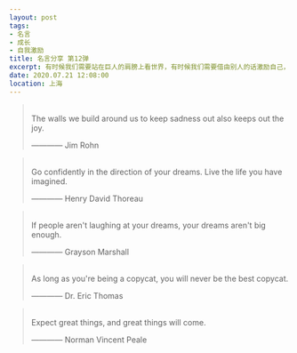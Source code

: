```yaml
---
layout: post
tags: 
- 名言
- 成长
- 自我激励
title: 名言分享 第12弹
excerpt: 有时候我们需要站在巨人的肩膀上看世界，有时候我们需要借由别人的话激励自己，有时候我们需要提醒自己变得更加优秀。
date: 2020.07.21 12:08:00
location: 上海
---
```


> <span class="icon-quotes-left"></span>  
> The walls we build around us to keep sadness out also keeps out the joy.
> <div class="source">———— Jim Rohn</div>  
> <div class="quotes-right"><span class="icon-quotes-right"></span></div>

> <span class="icon-quotes-left"></span>  
> Go confidently in the direction of your dreams. Live the life you have imagined.
> <div class="source">———— Henry David Thoreau</div>  
> <div class="quotes-right"><span class="icon-quotes-right"></span></div>

> <span class="icon-quotes-left"></span>  
> If people aren't laughing at your dreams, your dreams aren't big enough.
> <div class="source">———— Grayson Marshall</div>  
> <div class="quotes-right"><span class="icon-quotes-right"></span></div>

> <span class="icon-quotes-left"></span>  
> As long as you're being a copycat, you will never be the best copycat.            
> <div class="source">———— Dr. Eric Thomas</div>  
> <div class="quotes-right"><span class="icon-quotes-right"></span></div>

> <span class="icon-quotes-left"></span>  
> Expect great things, and great things will come.
> <div class="source">———— Norman Vincent Peale</div>  
> <div class="quotes-right"><span class="icon-quotes-right"></span></div>